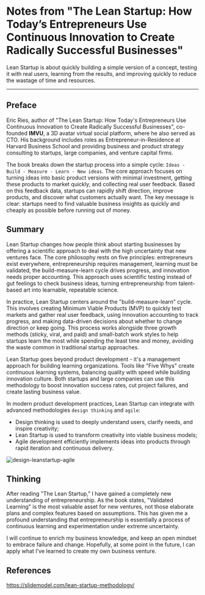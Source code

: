 # Notes from "The Lean Startup: How Today’s Entrepreneurs Use Continuous Innovation to Create Radically Successful Businesses"


Lean Startup is about quickly building a simple version of a concept, testing it with real users, learning from the results, and improving quickly to reduce the wastage of time and resources.

<!--more-->

---

## Preface

Eric Ries, author of "The Lean Startup: How Today's Entrepreneurs Use Continuous Innovation to Create Radically Successful Businesses", co-founded **IMVU**, a 3D avatar virtual social platform, where he also served as CTO. His background includes roles as Entrepreneur-in-Residence at Harvard Business School and providing business and product strategy consulting to startups, large companies, and venture capital firms.

The book breaks down the startup process into a simple cycle: `Ideas - Build - Measure - Learn - New ideas`. The core approach focuses on turning ideas into basic product versions with minimal investment, getting these products to market quickly, and collecting real user feedback. Based on this feedback data, startups can rapidly shift direction, improve products, and discover what customers actually want. The key message is clear: startups need to find valuable business insights as quickly and cheaply as possible before running out of money.

## Summary

Lean Startup changes how people think about starting businesses by offering a scientific approach to deal with the high uncertainty that new ventures face. The core philosophy rests on five principles: entrepreneurs exist everywhere, entrepreneurship requires management, learning must be validated, the build-measure-learn cycle drives progress, and innovation needs proper accounting. This approach uses scientific testing instead of gut feelings to check business ideas, turning entrepreneurship from talent-based art into learnable, repeatable science.

In practice, Lean Startup centers around the "build-measure-learn" cycle. This involves creating Minimum Viable Products (MVP) to quickly test markets and gather real user feedback, using innovation accounting to track progress, and making data-driven decisions about whether to change direction or keep going. This process works alongside three growth methods (sticky, viral, and paid) and small-batch work styles to help startups learn the most while spending the least time and money, avoiding the waste common in traditional startup approaches.

Lean Startup goes beyond product development - it's a management approach for building learning organizations. Tools like "Five Whys" create continuous learning systems, balancing quality with speed while building innovation culture. Both startups and large companies can use this methodology to boost innovation success rates, cut project failures, and create lasting business value.

In modern product development practices, Lean Startup can integrate with advanced methodologies `design thinking` and `agile`:

- Design thinking is used to deeply understand users, clarify needs, and inspire creativity;
- Lean Startup is used to transform creativity into viable business models;
- Agile development efficiently implements ideas into products through rapid iteration and continuous delivery.

![design-leanstartup-agile](design-leanstartup-agile.webp)

## Thinking

After reading "The Lean Startup," I have gained a completely new understanding of entrepreneurship. As the book states, "Validated Learning" is the most valuable asset for new ventures, not those elaborate plans and complex features based on assumptions. This has given me a profound understanding that entrepreneurship is essentially a process of continuous learning and experimentation under extreme uncertainty.

I will continue to enrich my business knowledge, and keep an open mindset to embrace failure and change. Hopefully, at some point in the future, I can apply what I've learned to create my own business venture.

## References

https://slidemodel.com/lean-startup-methodology/  

